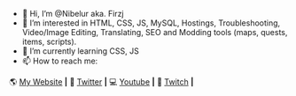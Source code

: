 - 👋 Hi, I’m @Nibelur aka. Firzj
- 👀 I’m interested in HTML, CSS, JS, MySQL, Hostings, Troubleshooting, Video/Image Editing, Translating, SEO and Modding tools (maps, quests, items, scripts).
- 🌱 I’m currently learning CSS, JS
- 📫 How to reach me:


🌎 [My Website][My Website] **|** 
📰 [Twitter][Twitter] **|** 
💻 [Youtube][Youtube] **|** 
🎥 [Twitch][Twitch] **|** 

[My Website]: https://Firzjberg.ru
[Twitter]: https://twitter.com/DenisFirzjberg
[Youtube]: https://youtube.com/firzjlive
[Twitch]: https://twitch.tv/nibelur
<!---
Nibelar/Nibelar is a ✨ special ✨ repository because its `README.md` (this file) appears on your GitHub profile.
You can click the Preview link to take a look at your changes.
--->
